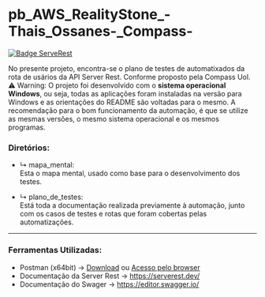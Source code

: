 # pb_AWS_RealityStone_-Thais_Ossanes-_Compass-

[![Badge ServeRest](https://img.shields.io/badge/API-ServeRest-green)](https://github.com/ServeRest/ServeRest/)

No presente projeto, encontra-se o plano de testes de automatixados da rota de usários da API Server Rest. Conforme proposto pela Compass Uol.
<br>
⚠️ Warning: O projeto foi desenvolvido com o **sistema operacional Windows**, ou seja, todas as aplicações foram instaladas na versão para Windows e as orientações do README são voltadas para o mesmo. A recomendação para o bom funcionamento da automação, é que se utilize as mesmas versões, o mesmo sistema operacional e os mesmos programas.

### Diretórios: 
* ↳ mapa_mental: <br>
Esta o mapa mental, usado como base para o desenvolvimento dos testes.

* ↳ plano_de_testes: <br>
Está toda a documentação realizada previamente à automação, junto com os casos de testes e rotas que foram cobertas pelas automatizações.
---

### Ferramentas Utilizadas:
* Postman (x64bit) -> [Download](https://www.postman.com/downloads/) ou [Acesso pelo browser](https://web.postman.co/workspace/My-Workspace~0295b87e-ee65-4b01-8765-467b77e76613/overview)
* Documentação da Server Rest -> https://serverest.dev/
* Documentação do Swager -> https://editor.swagger.io/
